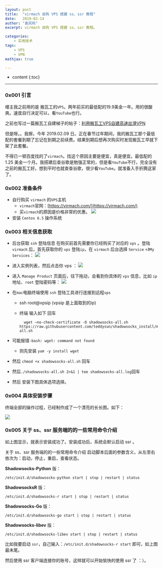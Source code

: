 ```yaml
---
layout: post
title:  "virmach 自购 VPS 搭建 ss、ssr 教程"
date:   2019-02-14
author: "袁凤鸣"
excerpt: virmach 自购 VPS 搭建 ss、ssr 教程。

categories: 
    - 实用技术
tags: 
    - VPS
    - VPN
mathjax: true

---
```

* content
{:toc}
---

### 0x001 引言
楼主我之前用的是 搬瓦工的`VPS`。两年前买的最低配的19.9美金一年。用的很酸爽。速度自行决定可以，看`YouTube`也行。

之前也写过一篇搬瓦工自建梯子的帖子：[利用搬瓦工VPS自建高速丝滑VPN](https://www.yfmingo.cn/2016/09/05/bandwagonhost-vpn/)

但是呀。。我擦，今年 2019.02.09 日。正在春节过年期间，我的搬瓦工那个最低配的套餐到期了忘记在到期之前续费。结果到期后想再次购买时发现搬瓦工早就下架了此套餐。

不得已一顿百度找的了`virmach`。找这个原因主要是便宜，真是便宜。最低配的 1.25 美金一个月。我搭建后查谷歌是勉强正常的，但是看`YouTube`不行，完全没有之前的搬瓦工好。想到平时也就查查谷歌，很少看`YouTube`。就准备入手折腾这家了。





### 0x002 准备条件

- 自行购买 `virmach` 的`VPS`主机
    - `virmach`官网：[https://virmach.com/](https://virmach.com/)
    - 买`virmach`的原因是价格非常的优惠。
    ![](https://ws3.sinaimg.cn/large/006tNc79ly1g058dlwbzqj31dc0u0ajl.jpg)
- 安装 `Centos 6.5` 操作系统


### 0x003  相关信息获取
- 后台获取 `ssh` 登陆信息
在购买前首先需要你已经购买了对应的 `vps` 。登陆 `virmach` 后，首先获取你的 `vps` 登陆`ip`，在 `virmach` 后台选择 `Service` =》`My Services`：
![](https://ws2.sinaimg.cn/large/006tNc79ly1g059294tnwj309k06zmxo.jpg)

- 进入实例列表，然后点击你 vps ：
![](https://ws2.sinaimg.cn/large/006tNc79ly1g0593ndbbxj30bu068mxk.jpg)
- 进入 `Manage Product` 页面后，往下拖动，会看到你具体的 `vps` 信息，比如 `ip` 地址、`root` 登陆密码等：
![](https://ws4.sinaimg.cn/large/006tNc79ly1g0594ahocej30ft08ejrz.jpg)

- 在`mac`电脑终端使用 `ssh` 登陆工具进行连接到远程`vps`
    - ssh root@vpsip (vpsip 是上面取到的ip)
    - 终端 输入如下 回车

            wget –no-check-certificate -O shadowsocks-all.sh https://raw.githubusercontent.com/teddysun/shadowsocks_install/master/shadowsocks-all.sh
            
 -  可能报错`-bash: wget: command not found`
     -  则先安装 `yum -y install wget`
-  然后 `chmod +x shadowsocks-all.sh` 回车
-  然后`./shadowsocks-all.sh 2>&1 | tee shadowsocks-all.log`回车
-  然后 安装下图具体选项选择。


### 0x004  具体安装步骤
终端全部的操作过程，已经制作成了一个漂亮的长长图。如下：

![](https://ws2.sinaimg.cn/large/006tNc79ly1g058ztnhhpj30sgcg9b2d.jpg)


### 0x005 关于 ss、ssr 服务端的的一些常用命令介绍

如上图显示，就表示安装成功了。安装成功后，系统会默认启动 ssr 。

关于 ss、ssr 服务端的的一些常用命令介绍
启动脚本后面的参数含义，从左至右依次为：启动，停止，重启，查看状态。

**Shadowsocks-Python** 版：

    /etc/init.d/shadowsocks-python start | stop | restart | status

**ShadowsocksR** 版：

    /etc/init.d/shadowsocks-r start | stop | restart | status

**Shadowsocks-Go** 版：

    /etc/init.d/shadowsocks-go start | stop | restart | status

**Shadowsocks-libev** 版：

    /etc/init.d/shadowsocks-libev start | stop | restart | status

比如我要启动 `ssr`，自己输入：`/etc/init.d/shadowsocks-r start` 即可，如上图最末尾。

然后使用 ssr 客户端连接你的账号，这样就可以开始愉快的使用 ssr 了 ：）。



